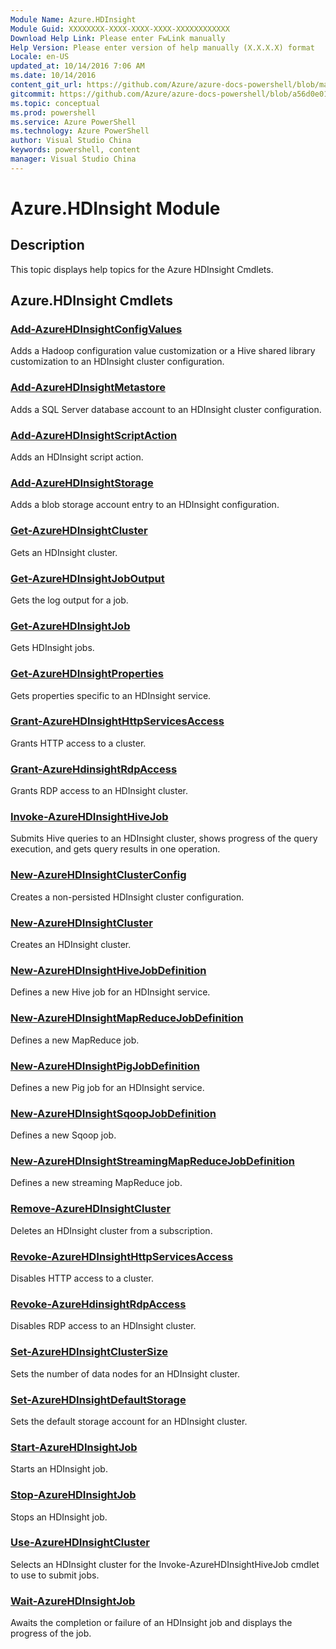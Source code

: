 ```yaml
---
Module Name: Azure.HDInsight
Module Guid: XXXXXXXX-XXXX-XXXX-XXXX-XXXXXXXXXXXX
Download Help Link: Please enter FwLink manually
Help Version: Please enter version of help manually (X.X.X.X) format
Locale: en-US
updated_at: 10/14/2016 7:06 AM
ms.date: 10/14/2016
content_git_url: https://github.com/Azure/azure-docs-powershell/blob/master/azureps-cmdlets-docs/ServiceManagement/Azure.HDInsight/v2.0/CmdletMDs/Azure.HDInsight.md
gitcommit: https://github.com/Azure/azure-docs-powershell/blob/a56d0e01e65c2c33aa2af13dd29addc94ead6e88/azureps-cmdlets-docs/ServiceManagement/Azure.HDInsight/v2.0/CmdletMDs/Azure.HDInsight.md
ms.topic: conceptual
ms.prod: powershell
ms.service: Azure PowerShell
ms.technology: Azure PowerShell
author: Visual Studio China
keywords: powershell, content
manager: Visual Studio China
---
```


# Azure.HDInsight Module
## Description
This topic displays help topics for the Azure HDInsight Cmdlets. 

## Azure.HDInsight Cmdlets
### [Add-AzureHDInsightConfigValues](Add-AzureHDInsightConfigValues.md)
Adds a Hadoop configuration value customization or a Hive shared library customization to an HDInsight cluster configuration.


### [Add-AzureHDInsightMetastore](Add-AzureHDInsightMetastore.md)
Adds a SQL Server database account to an HDInsight cluster configuration.


### [Add-AzureHDInsightScriptAction](Add-AzureHDInsightScriptAction.md)
Adds an HDInsight script action.


### [Add-AzureHDInsightStorage](Add-AzureHDInsightStorage.md)
Adds a blob storage account entry to an HDInsight configuration.


### [Get-AzureHDInsightCluster](Get-AzureHDInsightCluster.md)
Gets an HDInsight cluster.


### [Get-AzureHDInsightJobOutput](Get-AzureHDInsightJobOutput.md)
Gets the log output for a job.


### [Get-AzureHDInsightJob](Get-AzureHDInsightJob.md)
Gets HDInsight jobs.


### [Get-AzureHDInsightProperties](Get-AzureHDInsightProperties.md)
Gets properties specific to an HDInsight service.


### [Grant-AzureHDInsightHttpServicesAccess](Grant-AzureHDInsightHttpServicesAccess.md)
Grants HTTP access to a cluster.


### [Grant-AzureHdinsightRdpAccess](Grant-AzureHdinsightRdpAccess.md)
Grants RDP access to an HDInsight cluster.


### [Invoke-AzureHDInsightHiveJob](Invoke-AzureHDInsightHiveJob.md)
Submits Hive queries to an HDInsight cluster, shows progress of the query execution, and gets query results in one operation.


### [New-AzureHDInsightClusterConfig](New-AzureHDInsightClusterConfig.md)
Creates a non-persisted HDInsight cluster configuration.


### [New-AzureHDInsightCluster](New-AzureHDInsightCluster.md)
Creates an HDInsight cluster.


### [New-AzureHDInsightHiveJobDefinition](New-AzureHDInsightHiveJobDefinition.md)
Defines a new Hive job for an HDInsight service.


### [New-AzureHDInsightMapReduceJobDefinition](New-AzureHDInsightMapReduceJobDefinition.md)
Defines a new MapReduce job.


### [New-AzureHDInsightPigJobDefinition](New-AzureHDInsightPigJobDefinition.md)
Defines a new Pig job for an HDInsight service.


### [New-AzureHDInsightSqoopJobDefinition](New-AzureHDInsightSqoopJobDefinition.md)
Defines a new Sqoop job.


### [New-AzureHDInsightStreamingMapReduceJobDefinition](New-AzureHDInsightStreamingMapReduceJobDefinition.md)
Defines a new streaming MapReduce job.


### [Remove-AzureHDInsightCluster](Remove-AzureHDInsightCluster.md)
Deletes an HDInsight cluster from a subscription.


### [Revoke-AzureHDInsightHttpServicesAccess](Revoke-AzureHDInsightHttpServicesAccess.md)
Disables HTTP access to a cluster.


### [Revoke-AzureHdinsightRdpAccess](Revoke-AzureHdinsightRdpAccess.md)
Disables RDP access to an HDInsight cluster.


### [Set-AzureHDInsightClusterSize](Set-AzureHDInsightClusterSize.md)
Sets the number of data nodes for an HDInsight cluster.


### [Set-AzureHDInsightDefaultStorage](Set-AzureHDInsightDefaultStorage.md)
Sets the default storage account for an HDInsight cluster.


### [Start-AzureHDInsightJob](Start-AzureHDInsightJob.md)
Starts an HDInsight job.


### [Stop-AzureHDInsightJob](Stop-AzureHDInsightJob.md)
Stops an HDInsight job.


### [Use-AzureHDInsightCluster](Use-AzureHDInsightCluster.md)
Selects an HDInsight cluster for the Invoke-AzureHDInsightHiveJob cmdlet to use to submit jobs.


### [Wait-AzureHDInsightJob](Wait-AzureHDInsightJob.md)
Awaits the completion or failure of an HDInsight job and displays the progress of the job.



